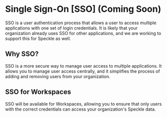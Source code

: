 # Single Sign-On [SSO] (Coming Soon)

SSO is a user authentication process that allows a user to access multiple applications with one set of login credentials. It is likely that your organization already uses SSO for other applications, and we are working to support this for Speckle as well.

## Why SSO?

SSO is a more secure way to manage user access to multiple applications. It allows you to manage user access centrally, and it simplifies the process of adding and removing users from your organization.

## SSO for Workspaces

SSO will be available for Workspaces, allowing you to ensure that only users with the correct credentials can access your organization's Speckle data.
